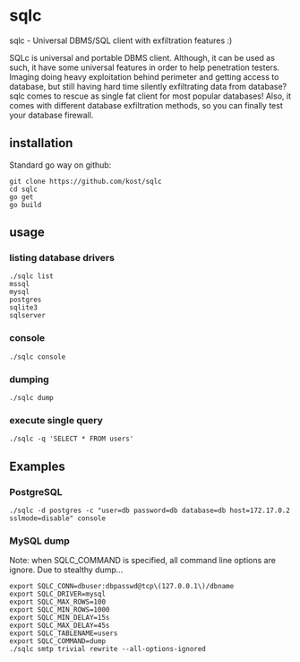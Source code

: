 # sqlc
sqlc - Universal DBMS/SQL client with exfiltration features :)

SQLc is universal and portable DBMS client. Although, it can be used as such, it have some universal features in order to help penetration testers. Imaging doing heavy exploitation behind perimeter and getting access to database, but still having hard time silently exfiltrating data from database? sqlc comes to rescue as single fat client for most popular databases! 
Also, it comes with different database exfiltration methods, so you can finally test your database firewall.

## installation

Standard go way on github:

```
git clone https://github.com/kost/sqlc
cd sqlc
go get
go build
```

## usage

### listing database drivers

```
./sqlc list
mssql
mysql
postgres
sqlite3
sqlserver
```

### console

```
./sqlc console
```

### dumping

```
./sqlc dump
```

### execute single query

```
./sqlc -q 'SELECT * FROM users'
```

## Examples

### PostgreSQL

```
./sqlc -d postgres -c "user=db password=db database=db host=172.17.0.2 sslmode=disable" console
```

### MySQL dump

Note: when SQLC_COMMAND is specified, all command line options are ignore. Due to stealthy dump...
```
export SQLC_CONN=dbuser:dbpasswd@tcp\(127.0.0.1\)/dbname
export SQLC_DRIVER=mysql
export SQLC_MAX_ROWS=100
export SQLC_MIN_ROWS=1000
export SQLC_MIN_DELAY=15s
export SQLC_MAX_DELAY=45s
export SQLC_TABLENAME=users
export SQLC_COMMAND=dump
./sqlc smtp trivial rewrite --all-options-ignored
```

